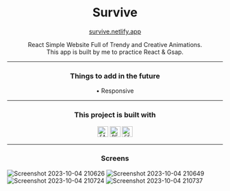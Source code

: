 <h1 align="center">
  Survive
</h1>

<p align="center" >
  <a href="https://reactommerce.netlify.app/">survive.netlify.app</a>
</p>

<p align="center" >
  React Simple Website Full of Trendy and Creative Animations.
  <br>
  This app is built by me to practice React & Gsap.
</p>

---

<h3 align="center">Things to add in the future</h3>
<p align="center" >
  • Responsive
</p>

---
 
<div align="center">
  <h3>This project is built with</h3>
    <code><img title="SASS" height="25" src="https://cdn.jsdelivr.net/gh/devicons/devicon/icons/sass/sass-original.svg" /></code>
    <code><img title="REACT JS" height="25" src="https://cdn.jsdelivr.net/gh/devicons/devicon/icons/react/react-original.svg" /></code>
    <code><img title="GSAP" height="25" src="https://greensock.com/uploads/monthly_2020_03/tweenmax.png.cf27916e926fbb328ff214f66b4c8429.png" /></code>
</div>

---

<h3 align="center">Screens</h3>

![Screenshot 2023-10-04 210626](https://github.com/cisjoe/Survive/assets/105171436/e0be67a3-880b-4279-b0f8-452b64ea41bb)
![Screenshot 2023-10-04 210649](https://github.com/cisjoe/Survive/assets/105171436/411a5c3e-1a68-4f8d-84ce-2ed679340bd0)
![Screenshot 2023-10-04 210724](https://github.com/cisjoe/Survive/assets/105171436/f23c251d-8e13-4fcc-8f46-c31dab344b07)
![Screenshot 2023-10-04 210737](https://github.com/cisjoe/Survive/assets/105171436/deb62623-687a-4c10-99ab-06057d5bf104)


